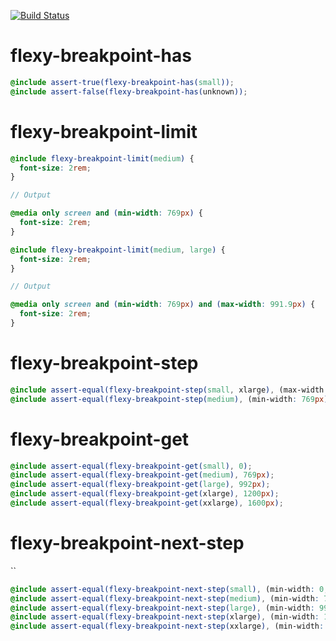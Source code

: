 [![Build Status](https://travis-ci.org/studio107/flexy-breakpoint.svg?branch=master)](https://travis-ci.org/studio107/flexy-breakpoint)

# flexy-breakpoint-has

```scss
@include assert-true(flexy-breakpoint-has(small));
@include assert-false(flexy-breakpoint-has(unknown));
```

# flexy-breakpoint-limit

```scss
@include flexy-breakpoint-limit(medium) {
  font-size: 2rem;
}

// Output

@media only screen and (min-width: 769px) {
  font-size: 2rem;
}
```

```scss
@include flexy-breakpoint-limit(medium, large) {
  font-size: 2rem;
}

// Output

@media only screen and (min-width: 769px) and (max-width: 991.9px) {
  font-size: 2rem;
}
```

# flexy-breakpoint-step

```scss
@include assert-equal(flexy-breakpoint-step(small, xlarge), (max-width: 1199.9px, min-width: 0));
@include assert-equal(flexy-breakpoint-step(medium), (min-width: 769px));
```

# flexy-breakpoint-get

```scss
@include assert-equal(flexy-breakpoint-get(small), 0);
@include assert-equal(flexy-breakpoint-get(medium), 769px);
@include assert-equal(flexy-breakpoint-get(large), 992px);
@include assert-equal(flexy-breakpoint-get(xlarge), 1200px);
@include assert-equal(flexy-breakpoint-get(xxlarge), 1600px);
```

# flexy-breakpoint-next-step
``
```scss
@include assert-equal(flexy-breakpoint-next-step(small), (min-width: 0, max-width: 768.9px));
@include assert-equal(flexy-breakpoint-next-step(medium), (min-width: 769px, max-width: 991.9px));
@include assert-equal(flexy-breakpoint-next-step(large), (min-width: 992px, max-width: 1199.9px));
@include assert-equal(flexy-breakpoint-next-step(xlarge), (min-width: 1200px, max-width: 1599.9px));
@include assert-equal(flexy-breakpoint-next-step(xxlarge), (min-width: 1600px));
```
